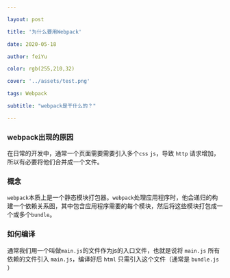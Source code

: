 ```yaml
---

layout: post

title: '为什么要用Webpack'

date: 2020-05-18

author: feiYu

color: rgb(255,210,32)

cover: '../assets/test.png'

tags: Webpack

subtitle: "webpack是干什么的？"

---
```




### webpack出现的原因

在日常的开发中，通常一个页面需要需要引入多个`css` `js`，导致 `http` 请求增加，所以有必要将他们合并成一个文件。

### 概念

`webpack`本质上是一个静态模块打包器。`webpack`处理应用程序时，他会递归的构建一个依赖关系图，其中包含应用程序需要的每个模块，然后将这些模块打包成一个或多个`bundle`。

### 如何编译

通常我们用一个叫做`main.js`的文件作为js的入口文件，也就是说将 `main.js` 所有依赖的文件引入 `main.js`，编译好后 `html` 只需引入这个文件（通常是 `bundle.js` ）

 

